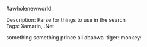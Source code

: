 #awholenewworld
<p>Description: Parse for things to use in the search<br>
Tags: Xamarin, .Net<br></p>
something something prince ali ababwa :tiger::monkey:
